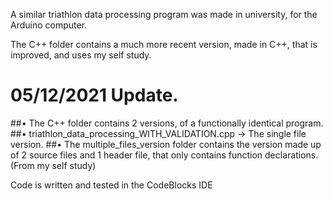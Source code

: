 A similar triathlon data processing program was made in university, for the Arduino computer.

The C++ folder contains a much more recent version, made in C++, that is improved, and uses my self study.

# 05/12/2021 Update.
##• The C++ folder contains 2 versions, of a functionally identical program.
##• triathlon_data_processing_WITH_VALIDATION.cpp -> The single file version.
##• The multiple_files_version folder contains the version made up of 2 source files and 1 header file, that only contains function declarations. (From my self study)

Code is written and tested in the CodeBlocks IDE
